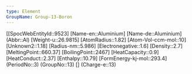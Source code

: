 ```yaml
---
type: Element
GroupName: Group-13-Boron
---
```

[[SpocWebEntityId::9523]
[Name-en::Aluminium]
[Name-de::Aluminium]
(Abbr::Al)
[Weight-u::26.9815]
[AtomRadius::1.82]
[Atom-Vol-ccm-mol::10]
[Unknown2::1.18]
[Radius-nm::5.986]
[Electronegative::1.6]
[Density::2.7]
[MeltingPoint::660.37]
[BoilingPoint::2467]
[HeatCapacity::0.9]
[HeatConduct::2.37]
[Enthalpy::10.79]
[FormEnergy-kj-mol::293.4]
(PeriodNo::3)
(GroupNo::13)
[]
(Charge-e::13)

